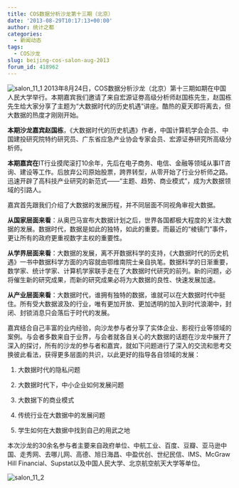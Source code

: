 ```yaml
---
title: COS数据分析沙龙第十三期（北京）
date: '2013-08-29T10:17:13+00:00'
author: 统计之都
categories:
  - 新闻动态
tags:
  - COS沙龙
slug: beijing-cos-salon-aug-2013
forum_id: 418962
---
```


![salon_11_1](https://uploads.cosx.org/2013/08/salon_11_1.jpg) 2013年8月24日，COS数据分析沙龙（北京）第十三期如期在中国人民大学举行。本期嘉宾我们邀请了来自宏源证劵高级分析师赵国栋先生，赵国栋先生给大家分享了主题为“大数据时代的历史机遇”讲座。酷热的夏天即将离去，但大数据的热度才刚刚开始。

**本期沙龙嘉宾赵国栋**，《大数据时代的历史机遇》作者，中国计算机学会会员、中国建投研究院特约研究员、广东省应急产业协会专家会员、宏源证券研究所高级分析师。

**本期嘉宾在**IT行业摸爬滚打10余年，先后在电子商务、电信、金融等领域从事IT咨询、建设等工作。后放弃公司原始股票，跨界转型，从零开始了行业分析师之路。迅速开辟了高科技产业研究的新范式——“主题、趋势、商业模式”，成为大数据领域的引路人。<!--more-->

嘉宾首先跟我们介绍了大数据的发展历程，并不同层面不同视角审视大数据。

**从国家层面来看**：从奥巴马宣布大数据计划之后，世界各国都极大程度的关注大数据的发展。数据时代，数据是如此的独特，如此的重要。而最近的“棱镜门”事件，更让所有的政府更重视数字主权的重要性。

**从学界层面来看**：大数据的发展，离不开数据科学的支持，《大数据时代的历史机遇》一书中数据科学方面的内容就由鄂维南院士亲自执笔。数据科学的日渐重要，数学家、统计学家、计算机学家联手走在了大数据时代研究的前列。新的问题，必将催生新的研究成果，而新的研究成果必将为大数据的良性、快速发展加速。

**从产业层面来看**：大数据时代，谁拥有独特的数据，谁就可以在大数据时代中挺住。所有受大数据波及的行业，唯有更加开放、更加透明的加入到时代浪潮中，封闭、封锁消息只会落后于时代的发展。

嘉宾结合自己丰富的业内经验，向沙龙参与者分享了实体企业、影视行业等领域的案例。与会者多数来自于业界，与会者就各自关心的大数据的话题在沙龙中展开了深入的探讨，所有的沙龙的参与者和嘉宾，就如下问题进行了深入的交流和思考交换彼此看法，获得更多层面的共识，以此更好的指导各自领域的发展：

1. 大数据时代的隐私问题

1. 大数据时代下，中小企业如何发展问题

1. 大数据下的商业模式

1. 传统行业在大数据中的发展问题

1. 学生如何在大数据中找到自己的用武之地

本次沙龙的30余名参与者主要来自政府单位、中航工业、百度、豆瓣、亚马逊中国、走秀网、去哪儿网、高德、旭日海昌、中盈优创、世纪民信、IMS、McGraw Hill Financial、Supstat以及中国人民大学、北京航空航天大学等单位。

![salon_11_2](https://uploads.cosx.org/2013/08/salon_11_2.jpg)
